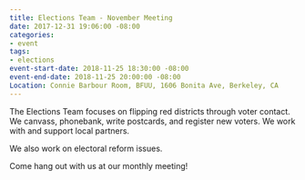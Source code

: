 ```yaml
---
title: Elections Team - November Meeting
date: 2017-12-31 19:06:00 -08:00
categories:
- event
tags:
- elections
event-start-date: 2018-11-25 18:30:00 -08:00
event-end-date: 2018-11-25 20:00:00 -08:00
Location: Connie Barbour Room, BFUU, 1606 Bonita Ave, Berkeley, CA
---
```


The Elections Team focuses on flipping red districts through voter contact. We canvass, phonebank, write postcards, and register new voters. We work with and support local partners.

We also work on electoral reform issues.

Come hang out with us at our monthly meeting!